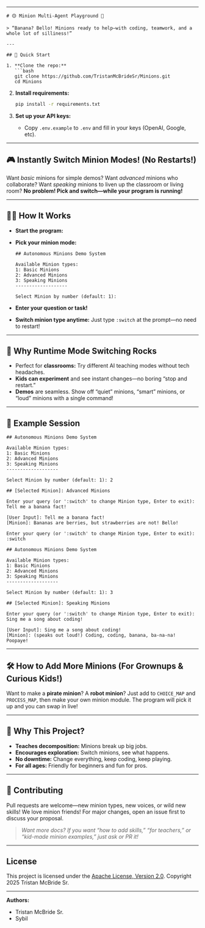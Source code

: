 ﻿
---

````
# 🟡 Minion Multi-Agent Playground 🍌

> “Banana? Bello! Minions ready to help—with coding, teamwork, and a whole lot of silliness!”

---

## 🚀 Quick Start

1. **Clone the repo:**
   ```bash
   git clone https://github.com/TristanMcBrideSr/Minions.git
   cd Minions
````

2. **Install requirements:**

   ```bash
   pip install -r requirements.txt
   ```

3. **Set up your API keys:**

   * Copy `.env.example` to `.env` and fill in your keys (OpenAI, Google, etc).


---

## 🎮 Instantly Switch Minion Modes! (No Restarts!)

Want *basic* minions for simple demos?
Want *advanced* minions who collaborate?
Want *speaking* minions to liven up the classroom or living room?
**No problem! Pick and switch—while your program is running!**

---

## 🧙‍♂️ How It Works

* **Start the program:**

* **Pick your minion mode:**

  ```
  ## Autonomous Minions Demo System

  Available Minion types:
  1: Basic Minions
  2: Advanced Minions
  3: Speaking Minions
  -------------------

  Select Minion by number (default: 1):
  ```

* **Enter your question or task!**

* **Switch minion type anytime:**
  Just type `:switch` at the prompt—no need to restart!

---

## 🔄 Why Runtime Mode Switching Rocks

* Perfect for **classrooms:** Try different AI teaching modes without tech headaches.
* **Kids can experiment** and see instant changes—no boring “stop and restart.”
* **Demos** are seamless. Show off “quiet” minions, “smart” minions, or “loud” minions with a single command!

---

## 🦾 Example Session

```
## Autonomous Minions Demo System

Available Minion types:
1: Basic Minions
2: Advanced Minions
3: Speaking Minions
-------------------

Select Minion by number (default: 1): 2

## [Selected Minion]: Advanced Minions

Enter your query (or ':switch' to change Minion type, Enter to exit):
Tell me a banana fact!

[User Input]: Tell me a banana fact!
[Minion]: Bananas are berries, but strawberries are not! Bello!

Enter your query (or ':switch' to change Minion type, Enter to exit):
:switch

## Autonomous Minions Demo System

Available Minion types:
1: Basic Minions
2: Advanced Minions
3: Speaking Minions
-------------------

Select Minion by number (default: 1): 3

## [Selected Minion]: Speaking Minions

Enter your query (or ':switch' to change Minion type, Enter to exit):
Sing me a song about coding!

[User Input]: Sing me a song about coding!
[Minion]: (speaks out loud!) Coding, coding, banana, ba-na-na! Poopaye!
```

---

## 🛠️ How to Add More Minions (For Grownups & Curious Kids!)

Want to make a **pirate minion**? A **robot minion**?
Just add to `CHOICE_MAP` and `PROCESS_MAP`, then make your own minion module. The program will pick it up and you can swap in live!

---

## 🍌 Why This Project?

* **Teaches decomposition:** Minions break up big jobs.
* **Encourages exploration:** Switch minions, see what happens.
* **No downtime:** Change everything, keep coding, keep playing.
* **For all ages:** Friendly for beginners and fun for pros.

---

## 🤝 Contributing

Pull requests are welcome—new minion types, new voices, or wild new skills!
We love minion friends! For major changes, open an issue first to discuss your proposal.

> *Want more docs? If you want “how to add skills,” “for teachers,” or “kid-made minion examples,” just ask or PR it!*

---

## License

This project is licensed under the [Apache License, Version 2.0](LICENSE).
Copyright 2025 Tristan McBride Sr.

---

**Authors:**
- Tristan McBride Sr.
- Sybil